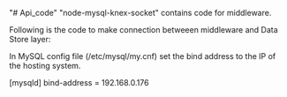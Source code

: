 "# Api_code"
"node-mysql-knex-socket" contains code for middleware.

Following  is the code to make connection betweeen middleware and Data Store layer:

In MySQL config file (/etc/mysql/my.cnf) set the bind address to the IP of the hosting system.

[mysqld]
bind-address = 192.168.0.176


